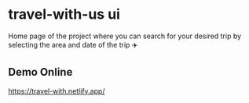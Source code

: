 # travel-with-us ui
Home page of the project where you can search for your desired trip by selecting the area and date of the trip :airplane:	
## Demo Online 
https://travel-with.netlify.app/
